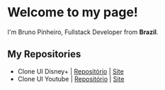 # Welcome to my page!

<p>
  I'm Bruno Pinheiro, Fullstack Developer from <b>Brazil</b>.
</p>


## My Repositories

- Clone UI Disney+  |  [Repositório](https://github.com/bpinheiroms/clone-ui-disney-plus) | [Site](https://clone-ui-disney-plus.vercel.app/)
- Clone UI Youtube  |  [Repositório](https://github.com/bpinheiroms/clone-ui-youtube) | [Site](https://clone-ui-youtube.vercel.app/)
